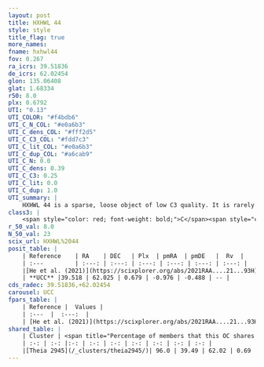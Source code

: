 ```yaml
---
layout: post
title: HXHWL 44
style: style
title_flag: true
more_names: 
fname: hxhwl44
fov: 0.267
ra_icrs: 39.51836
de_icrs: 62.02454
glon: 135.06408
glat: 1.68334
r50: 8.0
plx: 0.6792
UTI: "0.13"
UTI_COLOR: "#f4bdb6"
UTI_C_N_COL: "#e0a6b3"
UTI_C_dens_COL: "#fff2d5"
UTI_C_C3_COL: "#fdd7c3"
UTI_C_lit_COL: "#e0a6b3"
UTI_C_dup_COL: "#a6cab9"
UTI_C_N: 0.0
UTI_C_dens: 0.39
UTI_C_C3: 0.25
UTI_C_lit: 0.0
UTI_C_dup: 1.0
UTI_summary: |
    HXHWL 44 is a sparse, loose object of low C3 quality. It is rarely studied in the literature. This object shares a large percentage of members with a later reported entry.<br><br><span style="color: #99180f; font-weight: bold;">Warning: </span>contains less than 25 stars with <i>P>0.5</i> estimated.
class3: |
    <span style="color: red; font-weight: bold;">C</span><span style="color: red; font-weight: bold;">C</span>
r_50_val: 8.0
N_50_val: 23
scix_url: HXHWL%2044
posit_table: |
    | Reference    | RA    | DEC   | Plx  | pmRA  | pmDE   |  Rv  |
    | :---         | :---: | :---: | :---: | :---: | :---: | :---: |
    |[He et al. (2021)](https://scixplorer.org/abs/2021RAA....21...93H) | 39.327 | 62.095 | 0.67 | -0.91 | -0.46 | -- |
    | **UCC** |39.518 | 62.025 | 0.679 | -0.976 | -0.488 | -- | 
cds_radec: 39.51836,+62.02454
carousel: UCC
fpars_table: |
    | Reference |  Values |
    | :---  |  :---:  |
    | [He et al. (2021)](https://scixplorer.org/abs/2021RAA....21...93H) | `AG=1.8, m-M=10.8, logAge=7.66, Z=0.017` |
shared_table: |
    | Cluster | <span title="Percentage of members that this OC shares with the ones listed">%</span>   | RA   | DEC   | Plx   | pmRA  | pmDE  | Rv | UTI |
    | :-: | :-: |:-: | :-: | :-: | :-: | :-: | :-: | :-: |
    |[Theia 2945](/_clusters/theia2945/)| 96.0 | 39.49 | 62.02 | 0.69 | -1.0 | -0.5 | -- |0.07 |
---
```

